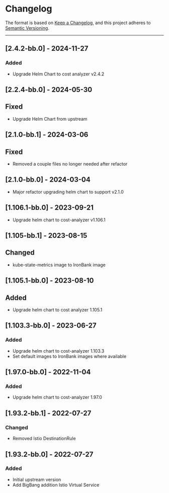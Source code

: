 # Changelog

The format is based on [Keep a Changelog](https://keepachangelog.com/en/1.0.0/), and this project adheres to [Semantic Versioning](https://semver.org/spec/v2.0.0.html).

---
## [2.4.2-bb.0] - 2024-11-27
### Added
- Upgrade Helm Chart to cost analyzer v2.4.2

## [2.2.4-bb.0] - 2024-05-30
## Fixed
- Upgrade Helm Chart from upstream

## [2.1.0-bb.1] - 2024-03-06
## Fixed
- Removed a couple files no longer needed after refactor

## [2.1.0-bb.0] - 2024-03-04
- Major refactor upgrading helm chart to support v2.1.0

## [1.106.1-bb.0] - 2023-09-21
- Upgrade helm chart to cost-analyzer v1.106.1

## [1.105-bb.1] - 2023-08-15
## Changed
- kube-state-metrics image to IronBank image

## [1.105.1-bb.0] - 2023-08-10
## Added
- Upgrade helm chart to cost analyzer 1.105.1

## [1.103.3-bb.0] - 2023-06-27
### Added
- Upgrade helm chart to cost-analyzer 1.103.3
- Set default images to IronBank images where available

## [1.97.0-bb.0] - 2022-11-04
### Added
- Upgrade helm chart to cost-analyzer 1.97.0

## [1.93.2-bb.1] - 2022-07-27
### Changed
- Removed Istio DestinationRule

## [1.93.2-bb.0] - 2022-07-27
### Added
- Initial upstream version
- Add BigBang addition Istio Virtual Service

